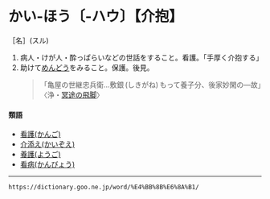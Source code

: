 # かい‐ほう〔‐ハウ〕【介抱】

［名］(スル)

1. 病人・けが人・酔っぱらいなどの世話をすること。看護。「手厚く介抱する」
2. 助けて[めんどう](めんどう（面倒）)をみること。保護。後見。
    >「亀屋の世継忠兵衛…敷銀 (しきがね) もって養子分、後家妙閑の―故」〈浄・[冥途の飛脚](https://dictionary.goo.ne.jp/word/%E5%86%A5%E9%80%94%E3%81%AE%E9%A3%9B%E8%84%9A/#jn-216789)〉
        

#### 類語

-   [看護(かんご)](https://dictionary.goo.ne.jp/word/%E7%9C%8B%E8%AD%B7/#jn-47980)
-   [介添え(かいぞえ)](https://dictionary.goo.ne.jp/word/%E4%BB%8B%E6%B7%BB%E3%81%88/#jn-36392)
-   [養護(ようご)](https://dictionary.goo.ne.jp/word/%E9%A4%8A%E8%AD%B7/#jn-226353)
-   [看病(かんびょう)](https://dictionary.goo.ne.jp/word/%E7%9C%8B%E7%97%85/#jn-49550)

---
`https://dictionary.goo.ne.jp/word/%E4%BB%8B%E6%8A%B1/`